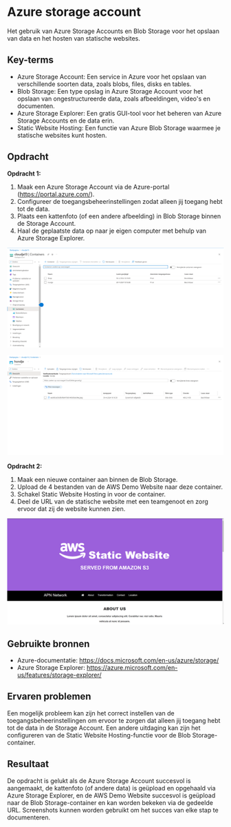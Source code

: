 # Azure storage account
Het gebruik van Azure Storage Accounts en Blob Storage voor het opslaan van data en het hosten van statische websites.

## Key-terms
- Azure Storage Account: Een service in Azure voor het opslaan van verschillende soorten data, zoals blobs, files, disks en tables.
- Blob Storage: Een type opslag in Azure Storage Account voor het opslaan van ongestructureerde data, zoals afbeeldingen, video's en documenten.
- Azure Storage Explorer: Een gratis GUI-tool voor het beheren van Azure Storage Accounts en de data erin.
- Static Website Hosting: Een functie van Azure Blob Storage waarmee je statische websites kunt hosten.

## Opdracht
**Opdracht 1:**
1. Maak een Azure Storage Account via de Azure-portal (https://portal.azure.com/).
2. Configureer de toegangsbeheerinstellingen zodat alleen jij toegang hebt tot de data.
3. Plaats een kattenfoto (of een andere afbeelding) in Blob Storage binnen de Storage Account.
4. Haal de geplaatste data op naar je eigen computer met behulp van Azure Storage Explorer.

![error](https://github.com/techgrounds/cloud-assignments-hollowearthyes/blob/fba43c11dfb824da25d65306b49e93618dd3fb23/00_includes/Azure%20week%201/azure%20storage%20account/Schermafbeelding%202024-04-30%20101703.png)

![error](https://github.com/techgrounds/cloud-assignments-hollowearthyes/blob/fad6456f3dda61a58fd3a02732c97174456c1429/00_includes/Azure%20week%201/azure%20storage%20account/Schermafbeelding%202024-04-30%20101746.png)

**Opdracht 2:**
1. Maak een nieuwe container aan binnen de Blob Storage.
2. Upload de 4 bestanden van de AWS Demo Website naar deze container.
3. Schakel Static Website Hosting in voor de container.
4. Deel de URL van de statische website met een teamgenoot en zorg ervoor dat zij de website kunnen zien.

![error](https://github.com/techgrounds/cloud-assignments-hollowearthyes/blob/fad6456f3dda61a58fd3a02732c97174456c1429/00_includes/Azure%20week%201/azure%20storage%20account/Schermafbeelding%202024-04-30%20105612.png)

## Gebruikte bronnen
- Azure-documentatie: https://docs.microsoft.com/en-us/azure/storage/
- Azure Storage Explorer: https://azure.microsoft.com/en-us/features/storage-explorer/

## Ervaren problemen
Een mogelijk probleem kan zijn het correct instellen van de toegangsbeheerinstellingen om ervoor te zorgen dat alleen jij toegang hebt tot de data in de Storage Account. Een andere uitdaging kan zijn het configureren van de Static Website Hosting-functie voor de Blob Storage-container.

## Resultaat
De opdracht is gelukt als de Azure Storage Account succesvol is aangemaakt, de kattenfoto (of andere data) is geüpload en opgehaald via Azure Storage Explorer, en de AWS Demo Website succesvol is geüpload naar de Blob Storage-container en kan worden bekeken via de gedeelde URL. Screenshots kunnen worden gebruikt om het succes van elke stap te documenteren.